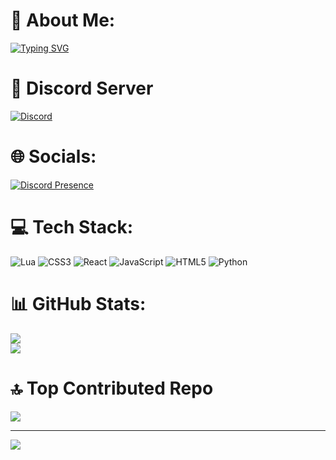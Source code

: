 # 💫 About Me:
[![Typing SVG](https://readme-typing-svg.herokuapp.com?font=Fira+Code&pause=1000&color=F70000&width=435&lines=Kocaka+se+pravi+na+developer;Phoenix+Scripts)](https://git.io/typing-svg)

# 💎 Discord Server
[![Discord](https://img.shields.io/badge/Discord-%237289DA.svg?logo=discord&logoColor=white)](https://discord.gg/https://discord.com/invite/eWBEM4eRD2)

# 🌐 Socials:
[![Discord Presence](https://lanyard.cnrad.dev/api/703985319774650489)](https://discord.com/users/703985319774650489)

# 💻 Tech Stack:
![Lua](https://img.shields.io/badge/lua-%232C2D72.svg?style=flat&logo=lua&logoColor=white) ![CSS3](https://img.shields.io/badge/css3-%231572B6.svg?style=flat&logo=css3&logoColor=white) ![React](https://img.shields.io/badge/react-%2320232a.svg?style=flat&logo=react&logoColor=%2361DAFB) ![JavaScript](https://img.shields.io/badge/javascript-%23323330.svg?style=flat&logo=javascript&logoColor=%23F7DF1E) ![HTML5](https://img.shields.io/badge/html5-%23E34F26.svg?style=flat&logo=html5&logoColor=white) ![Python](https://img.shields.io/badge/python-3670A0?style=flat&logo=python&logoColor=ffdd54)

# 📊 GitHub Stats:
![](https://github-readme-stats.vercel.app/api?username=kocaka14&theme=dark&hide_border=false&include_all_commits=false&count_private=false)<br/>
![](https://github-readme-streak-stats.herokuapp.com/?user=kocaka14&theme=dark&hide_border=false)<br/>

# 🔝 Top Contributed Repo
![](https://github-contributor-stats.vercel.app/api?username=kocaka14&limit=5&theme=dark&combine_all_yearly_contributions=true)

---
[![](https://visitcount.itsvg.in/api?id=kocaka14&icon=2&color=1)](https://visitcount.itsvg.in)
